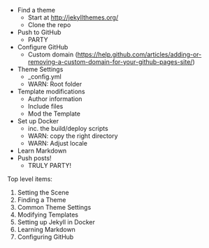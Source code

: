- Find a theme
    - Start at http://jekyllthemes.org/
    - Clone the repo
- Push to GitHub
    - PARTY
- Configure GitHub 
    - Custom domain (https://help.github.com/articles/adding-or-removing-a-custom-domain-for-your-github-pages-site/)
- Theme Settings 
    - _config.yml
    - WARN: Root folder
- Template modifications
    - Author information
    - Include files
    - Mod the Template
- Set up Docker
    - inc. the build/deploy scripts
    - WARN: copy the right directory
    - WARN: Adjust locale
- Learn Markdown
- Push posts!
    - TRULY PARTY!


Top level items:

1. Setting the Scene
2. Finding a Theme
3. Common Theme Settings
4. Modifying Templates
5. Setting up Jekyll in Docker
6. Learning Markdown
7. Configuring GitHub